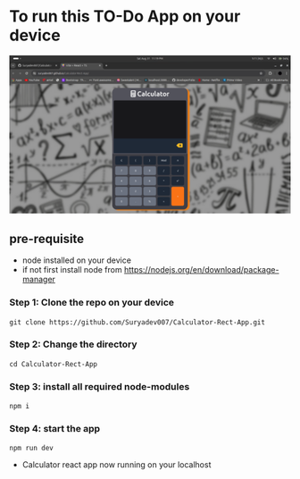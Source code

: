 # To run this TO-Do App on your device
![alt text](/src/assets/Screenshot%20from%202024-08-31%2023-19-40.png)
## pre-requisite

- node installed on your device
- if not first install node from
  https://nodejs.org/en/download/package-manager

### Step 1: Clone the repo on your device

```
git clone https://github.com/Suryadev007/Calculator-Rect-App.git
```

### Step 2: Change the directory

```
cd Calculator-Rect-App
```

### Step 3: install all required node-modules

```
npm i
```

### Step 4: start the app

```
npm run dev
```

- Calculator react app now running on your localhost
